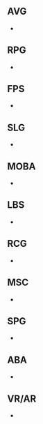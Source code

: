 ## AVG
* 

## RPG
* >

## FPS
* >

## SLG
* >

## MOBA
* >

## LBS
* >

## RCG
* >

## MSC
* >

## SPG
* >

## ABA
* >

## VR/AR
* >
